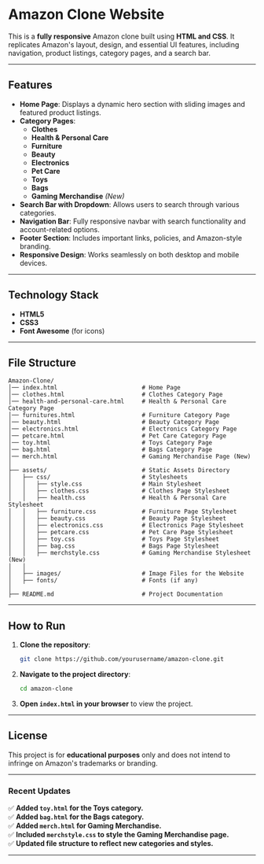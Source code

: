 
# **Amazon Clone Website**

This is a **fully responsive** Amazon clone built using **HTML and CSS**. It replicates Amazon's layout, design, and essential UI features, including navigation, product listings, category pages, and a search bar.

---

## **Features**
- **Home Page**: Displays a dynamic hero section with sliding images and featured product listings.
- **Category Pages**:
  - **Clothes**
  - **Health & Personal Care**
  - **Furniture**
  - **Beauty**
  - **Electronics**
  - **Pet Care**
  - **Toys**
  - **Bags**
  - **Gaming Merchandise** *(New)*
- **Search Bar with Dropdown**: Allows users to search through various categories.
- **Navigation Bar**: Fully responsive navbar with search functionality and account-related options.
- **Footer Section**: Includes important links, policies, and Amazon-style branding.
- **Responsive Design**: Works seamlessly on both desktop and mobile devices.

---

## **Technology Stack**
- **HTML5**
- **CSS3**
- **Font Awesome** (for icons)

---

## **File Structure**
```
Amazon-Clone/
│── index.html                        # Home Page
│── clothes.html                      # Clothes Category Page
│── health-and-personal-care.html     # Health & Personal Care Category Page
│── furnitures.html                   # Furniture Category Page
│── beauty.html                       # Beauty Category Page
│── electronics.html                  # Electronics Category Page
│── petcare.html                      # Pet Care Category Page
│── toy.html                          # Toys Category Page
│── bag.html                          # Bags Category Page
│── merch.html                        # Gaming Merchandise Page (New)
│
├── assets/                           # Static Assets Directory
│   ├── css/                          # Stylesheets
│   │   ├── style.css                 # Main Stylesheet
│   │   ├── clothes.css               # Clothes Page Stylesheet
│   │   ├── health.css                # Health & Personal Care Stylesheet
│   │   ├── furniture.css             # Furniture Page Stylesheet
│   │   ├── beauty.css                # Beauty Page Stylesheet
│   │   ├── electronics.css           # Electronics Page Stylesheet
│   │   ├── petcare.css               # Pet Care Page Stylesheet
│   │   ├── toy.css                   # Toys Page Stylesheet
│   │   ├── bag.css                   # Bags Page Stylesheet
│   │   ├── merchstyle.css            # Gaming Merchandise Stylesheet (New)
│   │
│   ├── images/                       # Image Files for the Website
│   ├── fonts/                        # Fonts (if any)
│
├── README.md                         # Project Documentation
```

---

## **How to Run**
1. **Clone the repository**:
   ```sh
   git clone https://github.com/yourusername/amazon-clone.git
   ```
2. **Navigate to the project directory**:
   ```sh
   cd amazon-clone
   ```
3. **Open `index.html` in your browser** to view the project.

---

## **License**
This project is for **educational purposes** only and does not intend to infringe on Amazon's trademarks or branding.

---

### **Recent Updates**
✅ **Added `toy.html` for the Toys category.**  
✅ **Added `bag.html` for the Bags category.**  
✅ **Added `merch.html` for Gaming Merchandise.**  
✅ **Included `merchstyle.css` to style the Gaming Merchandise page.**  
✅ **Updated file structure to reflect new categories and styles.**

---